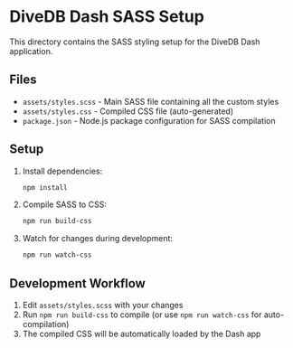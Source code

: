# DiveDB Dash SASS Setup

This directory contains the SASS styling setup for the DiveDB Dash application.

## Files

- `assets/styles.scss` - Main SASS file containing all the custom styles
- `assets/styles.css` - Compiled CSS file (auto-generated)
- `package.json` - Node.js package configuration for SASS compilation

## Setup

1. Install dependencies:
   ```bash
   npm install
   ```

2. Compile SASS to CSS:
   ```bash
   npm run build-css
   ```

3. Watch for changes during development:
   ```bash
   npm run watch-css
   ```

## Development Workflow

1. Edit `assets/styles.scss` with your changes
2. Run `npm run build-css` to compile (or use `npm run watch-css` for auto-compilation)
3. The compiled CSS will be automatically loaded by the Dash app
